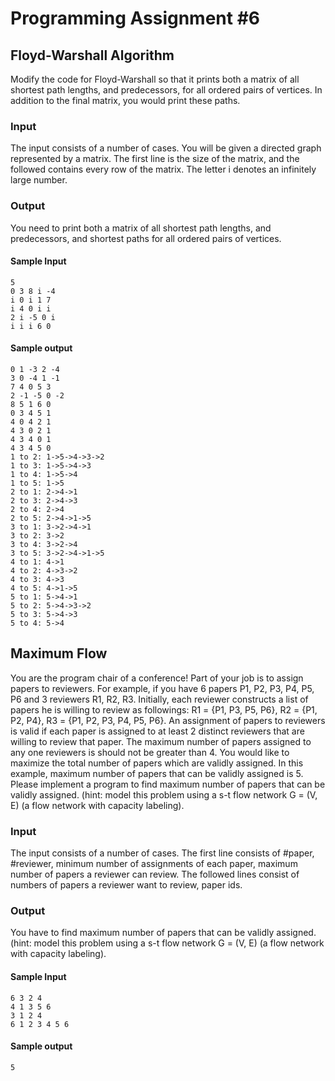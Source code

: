 # Programming Assignment #6

## Floyd-Warshall Algorithm

Modify the code for Floyd-Warshall so that it prints both a matrix of all shortest path lengths, and predecessors, for all ordered pairs of vertices. In addition to the final matrix, you would print these paths.

### Input
The input consists of a number of cases. You will be given a directed graph represented by a matrix. The first line is the size of the matrix, and the followed contains every row of the matrix. The letter i denotes an infinitely large number. 
### Output
You need to print both a matrix of all shortest path lengths, and predecessors, and shortest paths for all ordered pairs of vertices.  
#### Sample Input 
    5
    0 3 8 i -4
    i 0 i 1 7
    i 4 0 i i
    2 i -5 0 i
    i i i 6 0

#### Sample output 
    0 1 -3 2 -4
    3 0 -4 1 -1
    7 4 0 5 3
    2 -1 -5 0 -2
    8 5 1 6 0
    0 3 4 5 1
    4 0 4 2 1
    4 3 0 2 1
    4 3 4 0 1
    4 3 4 5 0
    1 to 2: 1->5->4->3->2
    1 to 3: 1->5->4->3
    1 to 4: 1->5->4
    1 to 5: 1->5
    2 to 1: 2->4->1
    2 to 3: 2->4->3
    2 to 4: 2->4
    2 to 5: 2->4->1->5
    3 to 1: 3->2->4->1
    3 to 2: 3->2
    3 to 4: 3->2->4
    3 to 5: 3->2->4->1->5
    4 to 1: 4->1
    4 to 2: 4->3->2
    4 to 3: 4->3
    4 to 5: 4->1->5
    5 to 1: 5->4->1
    5 to 2: 5->4->3->2
    5 to 3: 5->4->3
    5 to 4: 5->4


## Maximum Flow

You are the program chair of a conference! Part of your job is to assign papers to reviewers. For example, if you have 6 papers P1, P2, P3, P4, P5, P6 and 3 reviewers R1, R2, R3. Initially, each reviewer constructs a list of papers he is willing to review as followings: R1 = {P1, P3, P5, P6}, R2 = {P1, P2, P4}, R3 = {P1, P2, P3, P4, P5, P6}. An assignment of papers to reviewers is valid if each paper is assigned to at least 2 distinct reviewers that are willing to review that paper. The maximum number of papers assigned to any one reviewers is should not be greater than 4. You would like to maximize the total number of papers which are validly assigned. In this example, maximum number of papers that can be validly assigned is 5. Please implement a program to find maximum number of papers that can be validly assigned. (hint: model this problem using a s-t flow network G = (V, E) (a flow network with capacity labeling).

### Input
The input consists of a number of cases. The first line consists of #paper, #reviewer, minimum number of assignments of each paper, maximum number of papers a reviewer can review. The followed lines consist of numbers of papers a reviewer want to review, paper ids. 

### Output
You have to find maximum number of papers that can be validly assigned. (hint: model this problem using a s-t flow network G = (V, E) (a flow network with capacity labeling). 

#### Sample Input 
    6 3 2 4
    4 1 3 5 6
    3 1 2 4
    6 1 2 3 4 5 6

#### Sample output 
    5


